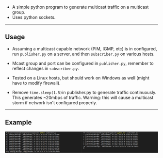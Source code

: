 * A simple python program to generate multicast traffic on a multicast group.
* Uses python sockets.

---

## Usage

* Assuming a multicast capable network (PIM, IGMP, etc) is in configured, run `publisher.py` on a server, and then `subscriber.py` on various hosts.

* Mcast group and port can be configured in `publisher.py`, remember to reflect changes in `subscriber.py`.

* Tested on a Linux hosts, but should work on Windows as well (might have to modify firewall).

* Remove `time.sleep(1.5)`in publisher.py to generate traffic continuously. This generates ~20mbps of traffic. Warning: this will cause a multicast storm if network isn't configured properly.

---

## Example
![Example](./exmaple.PNG)
